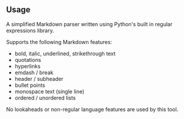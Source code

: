 ## Usage 

A simplified Markdown parser written using Python's built in regular expressions library. 

Supports the following Markdown features:

   - bold, italic, underlined, strikethrough text
   - quotations
   - hyperlinks
   - emdash / break
   - header / subheader 
   - bullet points
   - monospace text (single line)
   - ordered / unordered lists 

No lookaheads or non-regular language features are used by this tool.
